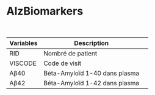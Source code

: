 AlzBiomarkers
=============

 

| Variables | Description                   |   |
|-----------|-------------------------------|---|
| RID       | Nombré de patient             |   |
| VISCODE   | Code de visit                 |   |
| Aβ40      | Béta-Amyloïd 1-40 dans plasma |   |
| Aβ42      | Béta-Amyloïd 1-42 dans plasma |   |
